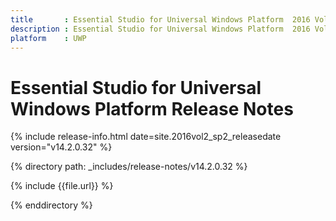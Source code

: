 ```yaml
---
title       : Essential Studio for Universal Windows Platform  2016 Vol 2 (Service Pack 2) Release Notes
description : Essential Studio for Universal Windows Platform  2016 Vol 2 (Service Pack 2) Release Notes
platform    : UWP
---
```


# Essential Studio for Universal Windows Platform Release Notes

{% include release-info.html date=site.2016vol2_sp2_releasedate version="v14.2.0.32" %} 

{% directory path: _includes/release-notes/v14.2.0.32 %}

{% include {{file.url}} %}

{% enddirectory %}